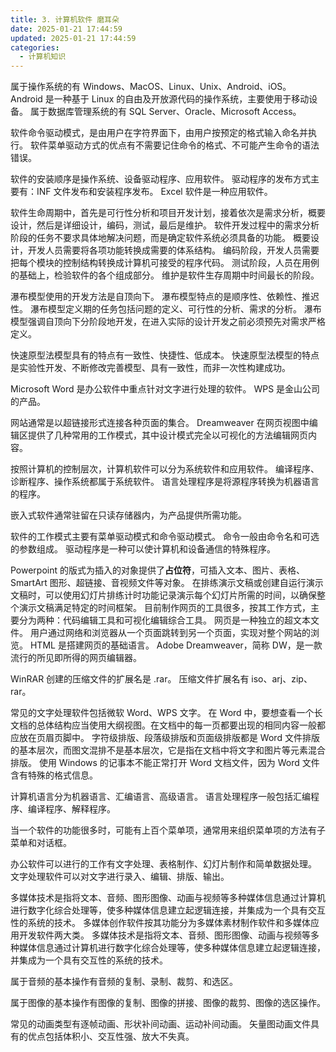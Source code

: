```yaml
---
title: 3. 计算机软件 磨耳朵
date: 2025-01-21 17:44:59
updated: 2025-01-21 17:44:59
categories:
  - 计算机知识
---
```


属于操作系统的有 Windows、MacOS、Linux、Unix、Android、iOS。
Android 是一种基于 Linux 的自由及开放源代码的操作系统，主要使用于移动设备。
属于数据库管理系统的有 SQL Server、Oracle、Microsoft Access。

软件命令驱动模式，是由用户在字符界面下，由用户按预定的格式输入命名并执行。
软件菜单驱动方式的优点有不需要记住命令的格式、不可能产生命令的语法错误。

软件的安装顺序是操作系统、设备驱动程序、应用软件。
驱动程序的发布方式主要有：INF 文件发布和安装程序发布。
Excel 软件是一种应用软件。
<!-- more -->

软件生命周期中，首先是可行性分析和项目开发计划，接着依次是需求分析，概要设计，然后是详细设计，编码，测试，最后是维护。
软件开发过程中的需求分析阶段的任务不要求具体地解决问题，而是确定软件系统必须具备的功能。
概要设计，开发人员需要将各项功能转换成需要的体系结构。
编码阶段，开发人员需要把每个模块的控制结构转换成计算机可接受的程序代码。
测试阶段，人员在用例的基础上，检验软件的各个组成部分。
维护是软件生存周期中时间最长的阶段。

瀑布模型使用的开发方法是自顶向下。
瀑布模型特点的是顺序性、依赖性、推迟性。
瀑布模型定义期的任务包括问题的定义、可行性的分析、需求的分析。
瀑布模型强调自顶向下分阶段地开发，在进入实际的设计开发之前必须预先对需求严格定义。

快速原型法模型具有的特点有一致性、快捷性、低成本。
快速原型法模型的特点是实验性开发、不断修改完善模型、具有一致性，而非一次性构建成功。

Microsoft Word 是办公软件中重点针对文字进行处理的软件。
WPS 是金山公司的产品。

网站通常是以超链接形式连接各种页面的集合。
Dreamweaver 在网页视图中编辑区提供了几种常用的工作模式，其中设计模式完全以可视化的方法编辑网页内容。

按照计算机的控制层次，计算机软件可以分为系统软件和应用软件。
编译程序、诊断程序、操作系统都属于系统软件。
语言处理程序是将源程序转换为机器语言的程序。

嵌入式软件通常驻留在只读存储器内，为产品提供所需功能。

软件的工作模式主要有菜单驱动模式和命令驱动模式。
命令一般由命令名和可选的参数组成。
驱动程序是一种可以使计算机和设备通信的特殊程序。

Powerpoint 的版式为插入的对象提供了**占位符**，可插入文本、图片、表格、SmartArt 图形、超链接、音视频文件等对象。
在排练演示文稿或创建自运行演示文稿时，可以使用幻灯片排练计时功能记录演示每个幻灯片所需的时间，以确保整个演示文稿满足特定的时间框架。
目前制作网页的工具很多，按其工作方式，主要分为两种：代码编辑工具和可视化编辑综合工具。
网页是一种独立的超文本文件。
用户通过网络和浏览器从一个页面跳转到另一个页面，实现对整个网站的浏览。 
HTML 是搭建网页的基础语言。
Adobe Dreamweaver，简称 DW，是一款流行的所见即所得的网页编辑器。

WinRAR 创建的压缩文件的扩展名是 .rar。
压缩文件扩展名有 iso、arj、zip、rar。

常见的文字处理软件包括微软 Word、WPS 文字。
在 Word 中，要想查看一个长文档的总体结构应当使用大纲视图。在文档中的每一页都要出现的相同内容一般都应放在页眉页脚中。
字符级排版、段落级排版和页面级排版都是 Word 文件排版的基本层次，而图文混排不是基本层次，它是指在文档中将文字和图片等元素混合排版。
使用 Windows 的记事本不能正常打开 Word 文档文件，因为 Word 文件含有特殊的格式信息。

计算机语言分为机器语言、汇编语言、高级语言。
语言处理程序一般包括汇编程序、编译程序、解释程序。

当一个软件的功能很多时，可能有上百个菜单项，通常用来组织菜单项的方法有子菜单和对话框。

办公软件可以进行的工作有文字处理、表格制作、幻灯片制作和简单数据处理。
文字处理软件可以对文字进行录入、编辑、排版、输出。

多媒体技术是指将文本、音频、图形图像、动画与视频等多种媒体信息通过计算机进行数字化综合处理等，使多种媒体信息建立起逻辑连接，并集成为一个具有交互性的系统的技术。
多媒体创作软件按其功能分为多媒体素材制作软件和多媒体应用开发软件两大类。
多媒体技术是指将文本、音频、图形图像、动画与视频等多种媒体信息通过计算机进行数字化综合处理等，使多种媒体信息建立起逻辑连接，并集成为一个具有交互性的系统的技术。

属于音频的基本操作有音频的复制、录制、裁剪、和选区。

属于图像的基本操作有图像的复制、图像的拼接、图像的裁剪、图像的选区操作。

常见的动画类型有逐帧动画、形状补间动画、运动补间动画。
矢量图动画文件具有的优点包括体积小、交互性强、放大不失真。
